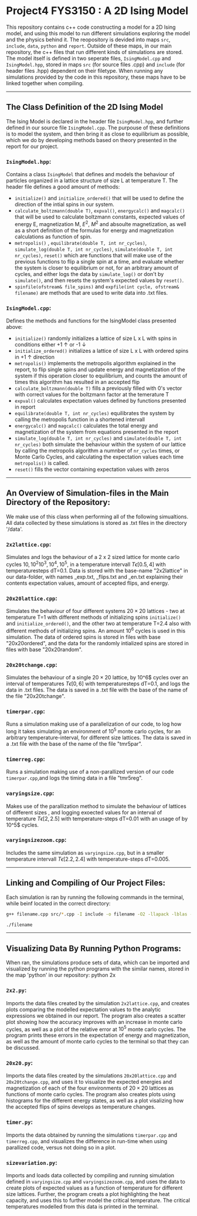 # Project4 FYS3150 : A 2D Ising Model

This repository contains c++ code constructing a model for a 2D Ising model, and using this model to run different simulations exploring the model and the physics behind it. The reopository is devided into maps `src`, `include`, `data`, `python` and `report`. Outside of these maps, in our main repository, the c++ files that run different kinds of simulations are stored. The model itself is defined in two seperate files, `IsingModel.cpp` and `IsingModel.hpp`, stored in maps `src` (for source files .cpp) and  `include` (for header files .hpp) dependent on their filetype. When running any simulations provided by the code in this repository, these maps have to be linked together when compiling.

----------------------
## The Class Definition of the 2D Ising Model
The Ising Model is declared in the header file `IsingModel.hpp`, and further defined in our source file `IsingModel.cpp`. The purpouse of these definitions is to model the system, and then bring it as close to equilibrium as possible, which we do by developing methods based on theory presented in the report for our project.

### `IsingModel.hpp`:
Contains a class `IsingModel` that defines and models the behaviour of particles organized in a lattice structure of size L at temperature T.
The header file defines a good amount of methods:
 * `initialize()` and `initialize_ordered()` that will be used to define the direction of the intial spins in our system.
 * `calculate_boltzmann(double T)`, `expval()`, `energycalc()` and `magcalc()` that will be used to calculate boltzmann constants, expected values of energy E, magnetization M, $E^2$, $M^2$ and absoulte magnetization, as well as a short definition of the formulas for energy and magnetization calculations as function of spin.
 * `metropolis()` , `equilibrate(double T, int nr_cycles)`, `simulate_log(double T, int nr_cycles)`, `simulate(double T, int nr_cycles)`, `reset()` which are functions that will make use of the previous functions to flip a single spin at a time, and evaluate whether the system is closer to equilibrium or not, for an arbitrary amount of cycles, and either logs the data by `simulate_log()` or don't by `simulate()`, and then resets the system's expected values by `reset()`.
 * `spinfile(ofstream& file_spins)` and  `expfile(int cycle, ofstream& filename)` are methods that are used to write data into .txt files. 

### `IsingModel.cpp`:
Defines the methods and functions for the IsingModel class presented above: 
* `initialize()` randomly initializes a lattice of size L x L with spins in conditions either +1 $\uparrow$ or -1 $\downarrow$
* `initialize_ordered()` initializes a lattice of size L x L with ordered spins in +1 $\uparrow$ direction
* `metropolis()` implements the metropolis algorithm explained in the report, to flip single spins and update energy and magnetization of the system if this operation closer to equilibrium, and counts the amount of times this algorithm has resulted in an accepted flip
* `calculate_boltzmann(double T)` fills a previously filled with 0's vector with correct values for the boltzmann factor at the temerature T
* `expval()` calculates expectation values defined by functions presented in report
* `equilibrate(double T, int nr_cycles)` equilibrates the system by calling the metropolis function in a shortened intervall
* `energycalc()` and `magcalc()` calculates the total energy and magnetization of the system from equations presented in the report
* `simulate_log(double T, int nr_cycles)` and `simulate(double T, int nr_cycles)` both simulate the behaviour within the system of our lattice by calling the metropolis algorithm a numnber of `nr_cycles` times, or Monte Carlo Cycles, and calculating the expectation values each time `metropolis()` is called.
* `reset()` fills the vector containing expectation values with zeros


----------------------
## An Overview of Simulation-files in the Main Directory of the Repository:

We make use of this class when performing all of the following simualtions. All data collected by these simulations is stored as .txt files in the directory '/data'. 

### `2x2lattice.cpp`:
Simulates and logs the behaviour of a 2 x 2 sized lattice for monte carlo cycles $10, 10^2 10^3, 10^4, 10^5$, in a temperature intervall $T\epsilon [0.5,4]$ with temperaturesteps dT=0.1. Data is stored with the base-name "2x2lattice" in our data-folder, with names _exp.txt, _flips.txt and _en.txt explaining their contents expectation values, amount of accepted flips, and energy. 

### `20x20lattice.cpp`:
Simulates the behaviour of four different systems $20\times 20$ lattices - two at temperature T=1 with different methods of initializing spins `initialize()` and `initialize_ordered()`, and the other two at temperature T=2.4 also with different methods of initializing spins. An amount $10^6$ cycles is used in this simulation. The data of ordered spins is stored in files with base "20x20ordered", and the data for the randomly intialized spins are stored in files with base "20x20random".

### `20x20tchange.cpp`:
Simulates the behaviour of a single $20\times 20$ lattice, by 10^6$ cycles over an interval of temperatures $T\epsilon [0,6]$ with temperaturesteps dT=0.1, and logs the data in .txt files. The data is saved in a .txt file with the base of the name of the file "20x20tchange". 


### `timerpar.cpp`:
Runs a simulation making use of a parallelization of our code, to log how long it takes simulating an environment of $10^5$ monte carlo cycles, for an arbitrary temperature-interval, for different size lattices. The data is saved in a .txt file with the base of the name of the file "tmr5par". 

### `timerreg.cpp`:
Runs a simulation making use of a non-parallized version of our code `timerpar.cpp`,and logs the timing data in a file "tmr5reg". 

### `varyingsize.cpp`:
Makes use of the parallization method to simulate the behaviour of lattices of different sizes , and logging exoected values for an interval of temperature $T\epsilon [2,2.5]$ with temperature-steps dT=0.01 with an usage of by 10^5$ cycles.

### `varyingsizezoom.cpp`:
Includes the same simulation as `varyingsize.cpp`, but in a smaller temperature intervall $T\epsilon [2.2,2.4]$ with temperature-steps dT=0.005.

--------------------

## Linking and Compiling of Our Project Files:
Each simulation is ran by running the following commands in the terminal, while beinf located in the correct directory:

```sh
g++ filename.cpp src/*.cpp -I include -o filename -O2 -llapack -lblas -larmadillo -fopenmp

```
```sh
./filename
```

----------------------

## Visualizing Data By Running Python Programs:
When ran, the simulations produce sets of data, which can be imported and visualized by running the python programs with the similar names, stored in the map 'python' in our repository: python 2x

### `2x2.py`:
Imports the data files created by the simulation `2x2lattice.cpp`, and creates plots comparing the modelled expectation values to the analytic expressions we obtained in our report. The program also creates a scatter plot showing how the accuracy improves with an increase in monte carlo cycles, as well as a plot of the relative error at $10^5$ monte carlo cycles. The program prints these errors in the expectation of energy and magnetization, as well as the amount of monte carlo cycles to the terminal so that they can be discussed.

### `20x20.py`:
Imports the data files created by the simulations `20x20lattice.cpp` and `20x20tchange.cpp`, and uses it to visualize the expected energies and magnetization of each of the four environments of $20\times 20$ lattices as functions of monte carlo cycles. The program also creates plots using histograms for the different energy states, as well as a plot visalizing how the accepted flips of spins develops as temperature changes.  

### `timer.py`:
Imports the data obtained by running the simulations `timerpar.cpp` and `timerreg.cpp`, and visualizes the difference in run-time when using parallized code, versus not doing so in a plot. 


### `sizevariation.py`:
Imports and loads data collected by compiling and running simulation defined in `varyingsize.cpp` and `varyingsizezoom.cpp`, and uses the data to create plots of expected values as a function of temperature for different size lattices. Further, the program creats a plot highlighting the heat capacity, and uses this to further model the critical temperature. The critical temperatures modelled from this data is printed in the terminal. 

